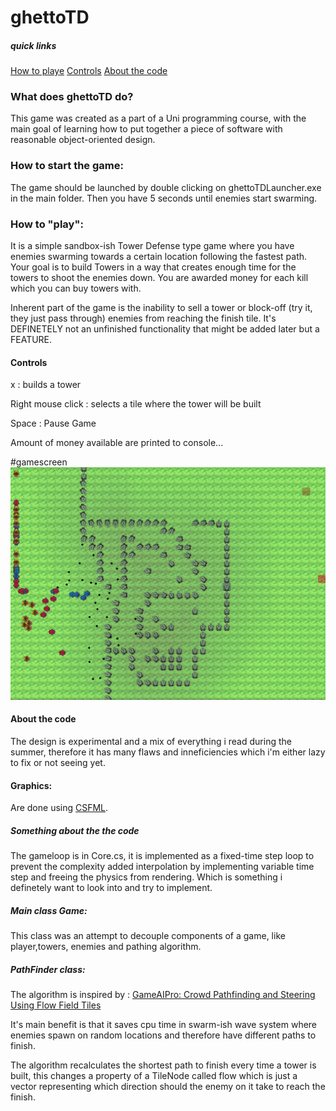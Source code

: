 # ghettoTD
##### quick links

[How to playe](#howto)
[Controls](#controls)
[About the code](#about)


### What does ghettoTD do?
This game was created as a part of a Uni programming course, with the main goal of learning how to put together a piece of software
with reasonable object-oriented design.

### How to start the game:
The game should be launched by double clicking on ghettoTDLauncher.exe in the main folder.
Then you have 5 seconds until enemies start swarming.


<a name="howto"></a>
### How to "play":
It is a simple sandbox-ish Tower Defense type game where you have enemies swarming towards a certain location following the fastest path.
Your goal is to build Towers in a way that creates enough time for the towers to shoot the enemies down.
You are awarded money for each kill which you can buy towers with.

Inherent part of the game is the inability to sell a tower or block-off (try it, they just pass through) enemies from reaching the finish tile.
It's DEFINETELY not an unfinished functionality that might be added later but a FEATURE.



<a name="controls"></a>
#### Controls

x                 : builds a tower


Right mouse click : selects a tile where the tower will be built


Space : Pause Game


Amount of money available are printed to console...


#gamescreen
![alt text](https://github.com/TheRealJurkis/ghettoTD/blob/master/objTD/Assets/Examples/example1.PNG "example")

<a name="about"></a>
#### About the code

The design is experimental and a mix of everything i read during the summer, therefore it has many flaws and inneficiencies which i'm either lazy to fix or not seeing yet.

#### Graphics:
Are done using [CSFML](https://www.sfml-dev.org/).

##### Something about the the code



The gameloop is in Core.cs, it is implemented as a fixed-time step loop to prevent the complexity added interpolation by implementing variable time step and freeing the physics from rendering. Which is something i definetely want to look into and try to implement.

##### Main class Game:


This class was an attempt to decouple components of a game, like player,towers, enemies and pathing algorithm.


##### PathFinder class:
The algorithm is inspired by : [GameAIPro: Crowd Pathfinding and Steering Using Flow Field Tiles](http://www.gameaipro.com/GameAIPro/GameAIPro_Chapter23_Crowd_Pathfinding_and_Steering_Using_Flow_Field_Tiles.pdf)


It's main benefit is that it saves cpu time in swarm-ish wave system where enemies spawn on random locations and therefore have different paths to finish.


The algorithm recalculates the shortest path to finish every time a tower is built, this changes a property of a TileNode called flow which is just a vector representing which direction should the enemy on it take to reach the finish.


   


